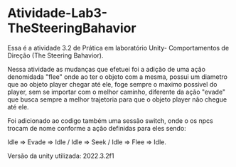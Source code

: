 # Atividade-Lab3-TheSteeringBahavior

 Essa é a atividade 3.2 de Prática em laboratório Unity- Comportamentos de Direção (The Steering Bahavior).

 Nessa atividade as mudanças que efetuei foi a adição de uma ação denomidada "flee" onde ao ter o objeto com a mesma, possui um diametro que ao objeto player chegar até ele, foge sempre o maximo possivel do player, sem se importar com o melhor caminho, diferente da ação "evade" que busca sempre a melhor trajetoria para que o objeto player não chegue até ele.

 Foi adicionado ao codigo também uma sessão switch, onde o os npcs trocam de nome conforme a ação definidas para eles sendo:

Idle => Evade => Idle / Idle => Seek / Idle => Flee => Idle.


Versão da unity utilizada: 2022.3.2f1
